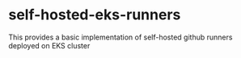 # self-hosted-eks-runners
This provides a basic implementation of self-hosted github runners deployed on EKS cluster
